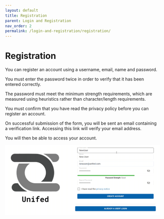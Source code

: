 ```yaml
---
layout: default
title: Registration
parent: Login and Registration
nav_order: 2
permalink: /login-and-registration/registration/
---
```


# Registration

You can register an account using a username, email, name and password.

You must enter the password twice in order to verify that it has been entered correctly.

The password must meet the minimum strength requirements, which are measured using heuristics rather than character/length requirements.

You must confirm that you have read the privacy policy before you can register an account.

On successful submission of the form, you will be sent an email containing a verification link. Accessing this link will verify your email address.

You will then be able to access your account.

![Registration](../../gifs/register.gif)
